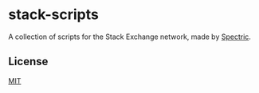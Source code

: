 # stack-scripts
A collection of scripts for the Stack Exchange network, made by [Spectric](https://stackoverflow.com/users/14251221/spectric).

## License

[MIT](https://github.com/SpectricSO/stack-scripts/blob/main/LICENSE)
